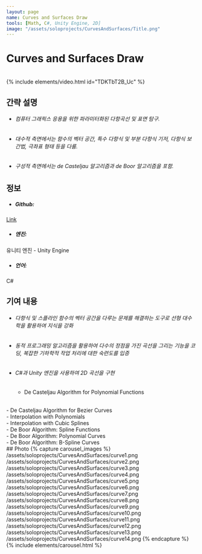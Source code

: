 ```yaml
---
layout: page
name: Curves and Surfaces Draw
tools: [Math, C#, Unity Engine, 2D]
image: "/assets/soloprojects/CurvesAndSurfaces/Title.png"
---
```


# Curves and Surfaces Draw

<br>
{% include elements/video.html id="TDKTbT2B_Uc" %}

## 간략 설명
- ###### 컴퓨터 그래픽스 응용을 위한 파라미터화된 다항곡선 및 표면 탐구.
- ###### 대수적 측면에서는 함수의 벡터 공간, 특수 다항식 및 부분 다항식 기저, 다항식 보간법, 극좌표 형태 등을 다룸.
- ###### 구성적 측면에서는 de Casteljau 알고리즘과 de Boor 알고리즘을 포함.


## 정보
- ##### **Github**: 
[Link](https://github.com/JinhyunChoi-DEV/Curve-And-Surface)
- ##### **엔진**: 
유니티 엔진 - Unity Engine
- ##### **언어**: 
C#


## 기여 내용
 - ###### 다항식 및 스플라인 함수의 벡터 공간을 다루는 문제를 해결하는 도구로 선형 대수학을 활용하여 지식을 강화
 - ###### 동적 프로그래밍 알고리즘을 활용하여 다수의 정점을 가진 곡선을 그리는 기능을 코딩, 복잡한 기하학적 작업 처리에 대한 숙련도를 입증
 - ###### C#과 Unity 엔진을 사용하여 2D 곡선을 구현
    - De Casteljau Algorithm for Polynomial Functions
  <br>
    - De Casteljau Algorithm for Bezier Curves
  <br>
    - Interpolation with Polynomials
  <br>
    - Interpolation with Cubic Splines
  <br>
    - De Boor Algorithm: Spline Functions
  <br>
    - De Boor Algorithm: Polynomial Curves
  <br>
    - De Boor Algorithm: B-Spline Curves

<br>
## Photo
{% capture carousel_images %}
/assets/soloprojects/CurvesAndSurfaces/curve1.png
/assets/soloprojects/CurvesAndSurfaces/curve2.png
/assets/soloprojects/CurvesAndSurfaces/curve3.png
/assets/soloprojects/CurvesAndSurfaces/curve4.png
/assets/soloprojects/CurvesAndSurfaces/curve5.png
/assets/soloprojects/CurvesAndSurfaces/curve6.png
/assets/soloprojects/CurvesAndSurfaces/curve7.png
/assets/soloprojects/CurvesAndSurfaces/curve8.png
/assets/soloprojects/CurvesAndSurfaces/curve9.png
/assets/soloprojects/CurvesAndSurfaces/curve10.png
/assets/soloprojects/CurvesAndSurfaces/curve11.png
/assets/soloprojects/CurvesAndSurfaces/curve12.png
/assets/soloprojects/CurvesAndSurfaces/curve13.png
/assets/soloprojects/CurvesAndSurfaces/curve14.png
{% endcapture %}
{% include elements/carousel.html %}